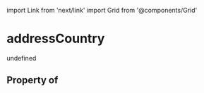 import Link from 'next/link'
import Grid from '@components/Grid'

# addressCountry

undefined

## Property of



